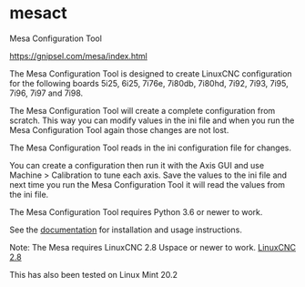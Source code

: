 # mesact
Mesa Configuration Tool

https://gnipsel.com/mesa/index.html

The Mesa Configuration Tool is designed to create LinuxCNC configuration for the
following boards 5i25, 6i25, 7i76e, 7i80db, 7i80hd, 7i92, 7i93, 7i95, 7i96, 7i97
and 7i98.

The Mesa Configuration Tool will create a complete configuration from scratch.
This way you can modify values in the ini file and when you run the Mesa
Configuration Tool again those changes are not lost.

The Mesa Configuration Tool reads in the ini configuration file for changes.

You can create a configuration then run it with the Axis GUI and use
Machine > Calibration to tune each axis. Save the values to the ini file and
next time you run the Mesa Configuration Tool it will read the values from the
ini file.

The Mesa Configuration Tool requires Python 3.6 or newer to work.

See the [documentation](https://gnipsel.com/mesa/index.html) for installation and
usage instructions.

Note: The Mesa requires LinuxCNC 2.8 Uspace or newer to work.
[LinuxCNC 2.8](https://gnipsel.com/linuxcnc/uspace/debian10-emc.html)

This has also been tested on Linux Mint 20.2
